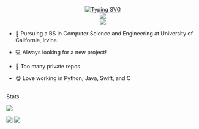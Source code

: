 <p align="center">
<a href="https://git.io/typing-svg"><img src="https://readme-typing-svg.demolab.com?font=Fira+Code&size=20&duration=2000&pause=100&color=00A7F7&vCenter=true&multiline=true&random=false&width=700&height=100&lines=Aiden+Favish;UCI+Student+%7C+Computer+Science+and+Engineering;Low+Level+Programming+%7C+Bots+%7C+ML" alt="Typing SVG" /></a>

<br/>

<a href="https://www.linkedin.com/in/aidenfavish/">
    <img src="https://img.shields.io/badge/-Linkedin-blue?style=flat-square&logo=linkedin">
</a>

<br/>

<a href="https://github.com/drkostas">
    <img src="https://github-stats-alpha.vercel.app/api?username=aidenfavish&cc=22272e&tc=37BCF6&ic=fff&bc=0000">
</a>

</p>

* 📖 Pursuing a BS in Computer Science and Engineering at University of California, Irvine.

* 💻 Always looking for a new project!

* 🥵 Too many private repos

* 😋 Love working in Python, Java, Swift, and C

<br>
Stats

![](http://github-profile-summary-cards.vercel.app/api/cards/profile-details?username=aidenfavish&theme=blueberry) 

![](http://github-profile-summary-cards.vercel.app/api/cards/repos-per-language?username=aidenfavish&theme=blueberry) 
![](http://github-profile-summary-cards.vercel.app/api/cards/most-commit-language?username=aidenfavish&theme=blueberry)


<br>

